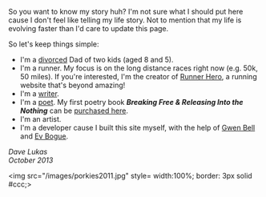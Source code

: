So you want to know my story huh? I'm not sure what I should put here cause I don't feel like telling my life story. Not to mention that my life is evolving faster than I'd care to update this page.

So let's keep things simple:  
  - I'm a [divorced](http://davelukas.net/writing#itstime) Dad of two kids (aged 8 and 5).  
  - I'm a runner. My focus is on the long distance races right now (e.g. 50k, 50 miles). If you're interested, I'm the creator of [Runner Hero](http://runnerhero.com), a running website that's beyond amazing!  
  - I'm a [writer](http://davelukas.net/writing).  
  - I'm a [poet](http://davelukas.net/poetry). My first poetry book **_Breaking Free & Releasing Into the Nothing_** can be [purchased here](http://amzn.com/B00FND4X0C).  
  - I'm an artist.  
  - I'm a developer cause I built this site myself, with the help of [Gwen Bell](http://gwenbell.com/) and [Ev Bogue](http://evbogue.com/).  
  
_Dave Lukas_  
_October 2013_  

<img src="/images/porkies2011.jpg" style= width:100%; border: 3px solid #ccc;>